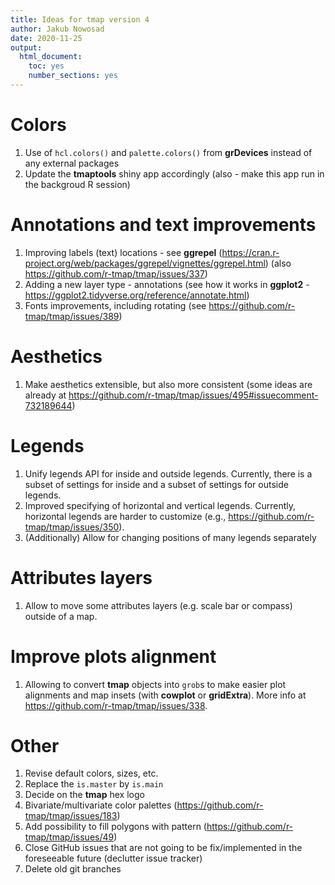 ```yaml
---
title: Ideas for tmap version 4
author: Jakub Nowosad
date: 2020-11-25
output: 
  html_document: 
    toc: yes
    number_sections: yes
---
```


# Colors

1. Use of `hcl.colors()` and `palette.colors()` from **grDevices** instead of any external packages
2. Update the **tmaptools** shiny app accordingly (also - make this app run in the backgroud R session)

# Annotations and text improvements

1. Improving labels (text) locations - see **ggrepel** (https://cran.r-project.org/web/packages/ggrepel/vignettes/ggrepel.html) (also https://github.com/r-tmap/tmap/issues/337)
2. Adding a new layer type - annotations (see how it works in **ggplot2** - https://ggplot2.tidyverse.org/reference/annotate.html)
3. Fonts improvements, including rotating (see https://github.com/r-tmap/tmap/issues/389)

# Aesthetics

1. Make aesthetics extensible, but also more consistent (some ideas are already at https://github.com/r-tmap/tmap/issues/495#issuecomment-732189644)

# Legends

1. Unify legends API for inside and outside legends. 
Currently, there is a subset of settings for inside and a subset of settings for outside legends.
2. Improved specifying of horizontal and vertical legends.
Currently, horizontal legends are harder to customize (e.g., https://github.com/r-tmap/tmap/issues/350).
3. (Additionally) Allow for changing positions of many legends separately

# Attributes layers

1. Allow to move some attributes layers (e.g. scale bar or compass) outside of a map.

# Improve plots alignment

1. Allowing to convert **tmap** objects into `grob`s to make easier plot alignments and map insets (with **cowplot** or **gridExtra**).
More info at https://github.com/r-tmap/tmap/issues/338.

# Other

1. Revise default colors, sizes, etc.
1. Replace the `is.master` by `is.main`
1. Decide on the **tmap** hex logo
1. Bivariate/multivariate color palettes (https://github.com/r-tmap/tmap/issues/183)
1. Add possibility to fill polygons with pattern (https://github.com/r-tmap/tmap/issues/49)
1. Close GitHub issues that are not going to be fix/implemented in the foreseeable future (declutter issue tracker)
1. Delete old git branches
